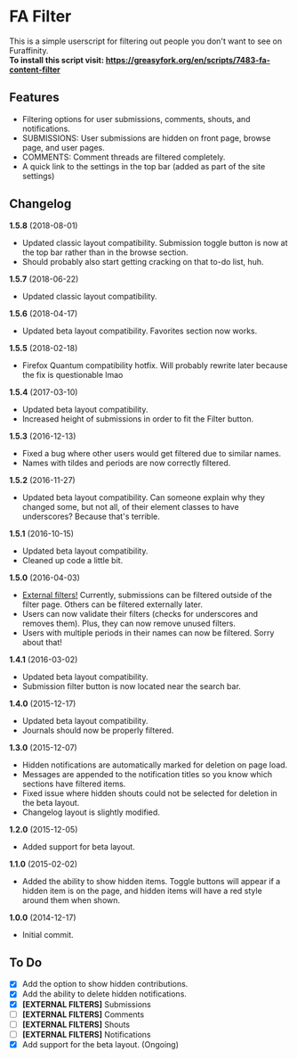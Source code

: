 FA Filter
=========

This is a simple userscript for filtering out people you don't want to see on Furaffinity.<br>
<b>To install this script visit: https://greasyfork.org/en/scripts/7483-fa-content-filter</b>

## Features
- Filtering options for user submissions, comments, shouts, and notifications.
 - SUBMISSIONS: User submissions are hidden on front page, browse page, and user pages.
 - COMMENTS: Comment threads are filtered completely.
- A quick link to the settings in the top bar (added as part of the site settings)

## Changelog
<b>1.5.8</b> (2018-08-01)<br>
- Updated classic layout compatibility. Submission toggle button is now at the top bar rather than in the browse section.
- Should probably also start getting cracking on that to-do list, huh.

<b>1.5.7</b> (2018-06-22)<br>
- Updated classic layout compatibility.

<b>1.5.6</b> (2018-04-17)<br>
- Updated beta layout compatibility. Favorites section now works.

<b>1.5.5</b> (2018-02-18)<br>
- Firefox Quantum compatibility hotfix. Will probably rewrite later because the fix is questionable lmao

<b>1.5.4</b> (2017-03-10)<br>
- Updated beta layout compatibility.
- Increased height of submissions in order to fit the Filter button.

<b>1.5.3</b> (2016-12-13)<br>
- Fixed a bug where other users would get filtered due to similar names.
- Names with tildes and periods are now correctly filtered.

<b>1.5.2</b> (2016-11-27)<br>
- Updated beta layout compatibility. Can someone explain why they changed some, but not all, of their element classes to have underscores? Because that's terrible.

<b>1.5.1</b> (2016-10-15)<br>
- Updated beta layout compatibility.
- Cleaned up code a little bit.

<b>1.5.0</b> (2016-04-03)<br>
- <u>External filters!</u> Currently, submissions can be filtered outside of the filter page. Others can be filtered externally later.
- Users can now validate their filters (checks for underscores and removes them). Plus, they can now remove unused filters.
- Users with multiple periods in their names can now be filtered. Sorry about that!

<b>1.4.1</b> (2016-03-02)<br>
- Updated beta layout compatibility.
- Submission filter button is now located near the search bar.

<b>1.4.0</b> (2015-12-17)<br>
- Updated beta layout compatibility.
- Journals should now be properly filtered.

<b>1.3.0</b> (2015-12-07)<br>
- Hidden notifications are automatically marked for deletion on page load.
- Messages are appended to the notification titles so you know which sections have filtered items.
- Fixed issue where hidden shouts could not be selected for deletion in the beta layout.
- Changelog layout is slightly modified.

<b>1.2.0</b> (2015-12-05)<br>
- Added support for beta layout.

<b>1.1.0</b> (2015-02-02)<br>
- Added the ability to show hidden items. Toggle buttons will appear if a hidden item is on the page, and hidden items will have a red style around them when shown.

<b>1.0.0</b> (2014-12-17)<br>
- Initial commit.

## To Do
- [x] Add the option to show hidden contributions.
- [x] Add the ability to delete hidden notifications.
- [x] **[EXTERNAL FILTERS]** Submissions
- [ ] **[EXTERNAL FILTERS]** Comments
- [ ] **[EXTERNAL FILTERS]** Shouts
- [ ] **[EXTERNAL FILTERS]** Notifications
- [x] Add support for the beta layout. (Ongoing)
